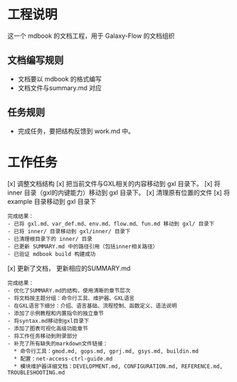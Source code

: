 # 工程说明

这一个 mdbook 的文档工程，用于 Galaxy-Flow 的文档组织

## 文档编写规则
-  文档要以 mdbook 的格式编写
-  文档文件与summary.md 对应


## 任务规则
- 完成任务，要把结构反馈到 work.md 中。

# 工作任务 

[x] 调整文档结构
    [x] 把当前文件与GXL相关的内容移动到 gxl 目录下。
    [x] 将 inner 目录（gxl的内键能力）移动到 gxl 目录下。
    [x] 清理原有位置的文件
    [x] 将 example 目录移动到 gxl 目录下
    
    完成结果：
    - 已将 gxl.md、var_def.md、env.md、flow.md、fun.md 移动到 gxl/ 目录下
    - 已将 inner/ 目录移动到 gxl/inner/ 目录下
    - 已清理根目录下的 inner/ 目录
    - 已更新 SUMMARY.md 中的路径引用（包括inner相关路径）
    - 已验证 mdbook build 构建成功
[x]  更新了文档， 更新相应的SUMMARY.md
    
    完成结果：
    - 优化了SUMMARY.md的结构，使用清晰的章节层次
    - 将文档按主题分组：命令行工具、维护器、GXL语言
    - 在GXL语言下细分：介绍、语言基础、流程控制、函数定义、语法说明
    - 添加了示例教程和内置指令的独立章节
    - 将syntax.md移动到gxl目录下
    - 添加了图表可视化高级功能章节
    - 将工作任务移动到附录部分
    - 补充了所有缺失的markdown文件链接：
      * 命令行工具：gmod.md, gops.md, gprj.md, gsys.md, buildin.md
      * 配置：net-access-ctrl-guide.md
      * 模块维护器详细文档：DEVELOPMENT.md, CONFIGURATION.md, REFERENCE.md, TROUBLESHOOTING.md
